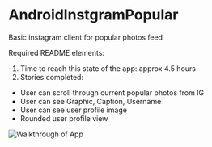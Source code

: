 # AndroidInstgramPopular
Basic instagram client for popular photos feed

Required README elements: 

1. Time to reach this state of the app: approx 4.5 hours
2. Stories completed: 
  - User can scroll through current popular photos from IG
  - User can see Graphic, Caption, Username
  - User can see user profile image
  - Rounded user profile view


![Walkthrough of App](https://www.dropbox.com/s/x9yaq2l7zmdi4k5/instaPop.gif?dl=1) 
